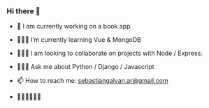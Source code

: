 ### Hi there 👋
<!-- **SebasGalvan/SebasGalvan** is a ✨ _special_ ✨ repository because its `README.md` (this file) appears on your GitHub profile. -->

- 📗 I am currently working on a book app
- 👨🏻‍💻 I’m currently learning Vue & MongoDB
- 👨🏻‍🌾 I am looking to collaborate on projects with Node / Express.

- 👨🏻‍🏫 Ask me about Python / Django / Javascript
- 📫 How to reach me: sebastiangalvan.ar@gmail.com

- 🌲🌲🌳🌳🌴🌴


